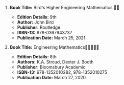 1. **Book Title:** Bird's Higher Engineering Mathematics 📒🚫
   - **Edition Details:** 9th
   - **Author:** John Bird
   - **Publisher:** Routledge
   - **ISBN-13:** 978-0367643737
   - **Publication Date:** March 25, 2021

2. **Book Title:** Engineering Mathematics🚨🚨🚨🚨🚨
   - **Edition Details:** 8th
   - **Authors:** K.A. Stroud, Dexter J. Booth
   - **Publisher:** Bloomsbury Academic
   - **ISBN-13:** 978-1352010282, 978-1352010275
   - **Publication Date:** March 27, 2020
